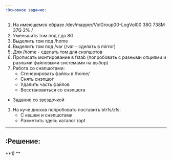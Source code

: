 ```yaml
---
:Основное задание:
---
```


1. На имеющемся образе /dev/mapper/VolGroup00-LogVol00 38G 738M 37G 2% /
1. Уменьшить том под / до 8G
1. Выделить том под /home
1. Выделить том под /var (/var - сделать в mirror)
1. Для /home - сделать том для снэпшотов
1. Прописать монтирование в fstab (попробовать с разными опциями и разными файловыми системами на выбор)
1. Работа со снапшотами:
   - Сгенерировать файлы в /home/
   - Снять снэпшот
   - Удалить часть файлов
   - Восстановиться со снэпшота

* Задание со звездочкой
1. На куче дисков попробовать поставить btrfs/zfs:
    - С кешем и снэпшотами
    - Разметить здесь каталог /opt

---
:Решение:
---

**1) **
